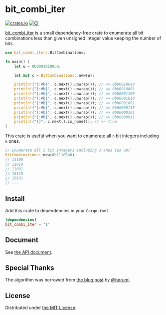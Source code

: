 bit_combi_iter
==============
[![crates.io][crate-badge]][crate]
[![CI][ci-badge]][ci]

[bit_combi_iter][crate] is a small dependency-free crate to enumerate all bit combinations less than given unsigned integer value
keeping the number of bits.

```rust
use bit_combi_iter::BitCombinations;

fn main() {
    let u = 0b00010100u8;

    let mut c = BitCombinations::new(u);

    println!("{:#b}", c.next().unwrap()); // => 0b00010010
    println!("{:#b}", c.next().unwrap()); // => 0b00010001
    println!("{:#b}", c.next().unwrap()); // => 0b00001100
    println!("{:#b}", c.next().unwrap()); // => 0b00001010
    println!("{:#b}", c.next().unwrap()); // => 0b00001001
    println!("{:#b}", c.next().unwrap()); // => 0b00000110
    println!("{:#b}", c.next().unwrap()); // => 0b00000101
    println!("{:#b}", c.next().unwrap()); // => 0b00000011
    println!("{}", c.next().is_none()); // => true
}
```

This crate is useful when you want to enumerate all `n` bit integers including `k` ones.

```rust
// Enumerate all 5 bit integers including 3 ones (as u8)
BitCombinations::new(0b11100u8)
// 11100
// 11010
// 11001
// 10110
// 10101
// ...
```

## Install

Add this crate to dependencies in your `Cargo.toml`.

```toml
[dependencies]
bit_combi_iter = "1"
```

## Document

See [the API document](https://docs.rs/bit_combi_iter).

## Special Thanks

The algorithm was borrowed from [the blog post][thanks-herumi] by [@herumi](https://github.com/herumi).

## License

Distributed under [the MIT License](./LICENSE.txt).

[crate]: https://crates.io/crates/bit_combi_iter
[ci-badge]: https://github.com/rhysd/bit_combi_iter/actions/workflows/ci.yaml/badge.svg
[ci]: https://github.com/rhysd/bit_combi_iter/actions/workflows/ci.yaml
[doc]: https://docs.rs/crate/bit_combi_iter
[crate-badge]: https://img.shields.io/crates/v/bit_combi_iter.svg
[thanks-herumi]: https://github.com/herumi/blog/blob/main/bit-operation.md#%E3%83%93%E3%83%83%E3%83%88%E7%B5%84%E3%81%BF%E5%90%88%E3%82%8F%E3%81%9B%E3%81%AE%E3%83%91%E3%82%BF%E3%83%BC%E3%83%B3
